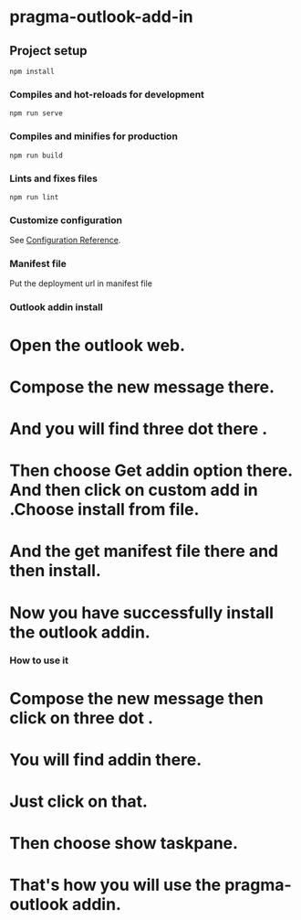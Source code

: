 # pragma-outlook-add-in

## Project setup
```
npm install
```

### Compiles and hot-reloads for development
```
npm run serve
```

### Compiles and minifies for production
```
npm run build
```

### Lints and fixes files
```
npm run lint
```

### Customize configuration
See [Configuration Reference](https://cli.vuejs.org/config/).

### Manifest file
Put the deployment url in manifest file


### Outlook addin install
# Open the outlook web.
# Compose the new message there.
# And you will find three dot there . 
# Then choose Get addin option there. And then click on custom add in .Choose install from file.
# And the get manifest file there and then install.
# Now you have successfully install the outlook addin.

### How to use it
# Compose the new message then click on three dot .
# You will find addin there.
# Just click on that.
# Then choose show taskpane.
# That's how you will use the pragma-outlook addin.


